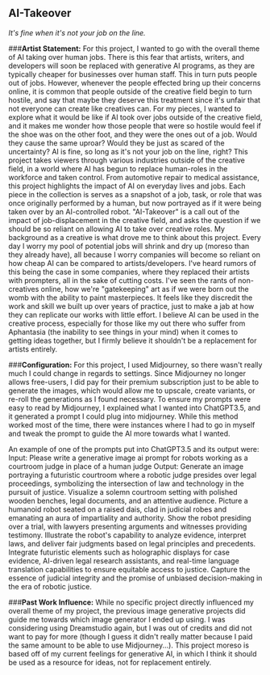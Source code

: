 ## AI-Takeover
*It's fine when it's not your job on the line.*


###**Artist Statement:**
  For this project, I wanted to go with the overall theme of AI taking over human jobs. There is this fear that artists, writers, and developers will soon be replaced with generative AI programs, as they are typically cheaper for businesses over human staff. This in turn puts people out of jobs. However, whenever the people effected bring up their concerns online, it is common that people outside of the creative field begin to turn hostile, and say that maybe they deserve this treatment since it's unfair that not everyone can create like creatives can. For my pieces, I wanted to explore what it would be like if AI took over jobs outside of the creative field, and it makes me wonder how those people that were so hostile would feel if the shoe was on the other foot, and they were the ones out of a job. Would they cause the same uproar? Would they be just as scared of the uncertainty? AI is fine, so long as it's not your job on the line, right? 
  This project takes viewers through various industries outside of the creative field, in a world where AI has begun to replace human-roles in the workforce and taken control. From automotive repair to medical assistance, this project highlights the impact of AI on everyday lives and jobs. Each piece in the collection is serves as a snapshot of a job, task, or role that was once originally performed by a human, but now portrayed as if it were being taken over by an AI-controlled robot. "AI-Takeover" is a call out of the impact of job-displacement in the creative field, and asks the question if we should be so reliant on allowing AI to take over creative roles. 
  My background as a creative is what drove me to think about this project. Every day I worry my pool of potential jobs will shrink and dry up (moreso than they already have), all because I worry companies will become so reliant on how cheap AI can be compared to artists/developers. I've heard rumors of this being the case in some companies, where they replaced their artists with prompters, all in the sake of cutting costs. I've seen the rants of non-creatives online, how we're "gatekeeping" art as if we were born out the womb with the ability to paint masterpieces. It feels like they discredit the work and skill we built up over years of practice, just to make a jab at how they can replicate our works with little effort. I believe AI can be used in the creative process, especially for those like my out there who suffer from Aphantasia (the inability to see things in your mind) when it comes to getting ideas together, but I firmly believe it shouldn't be a replacement for artists entirely. 

###**Configuration:**
    For this project, I used Midjourney, so there wasn't really much I could change in regards to settings. Since Midjourney no longer allows free-users, I did pay for their premium subscription just to be able to generate the images, which would allow me to upscale, create variants, or re-roll the generations as I found necessary. To ensure my prompts were easy to read by Midjourney, I explained what I wanted into ChatGPT3.5, and it generated a prompt I could plug into midjourney. While this method worked most of the time, there were instances where I had to go in myself and tweak the prompt to guide the AI more towards what I wanted. 

An example of one of the prompts put into ChatGPT3.5 and its output were:
    Input: Please write a generative image ai prompt for robots working as a courtroom judge in place of a human judge
    Output: Generate an image portraying a futuristic courtroom where a robotic judge presides over legal proceedings, symbolizing the intersection of law and technology in the pursuit of justice. Visualize a solemn courtroom setting with polished wooden benches, legal documents, and an attentive audience. Picture a humanoid robot seated on a raised dais, clad in judicial robes and emanating an aura of impartiality and authority. Show the robot presiding over a trial, with lawyers presenting arguments and witnesses providing testimony. Illustrate the robot's capability to analyze evidence, interpret laws, and deliver fair judgments based on legal principles and precedents. Integrate futuristic elements such as holographic displays for case evidence, AI-driven legal research assistants, and real-time language translation capabilities to ensure equitable access to justice. Capture the essence of judicial integrity and the promise of unbiased decision-making in the era of robotic justice.

###**Past Work Influence:**
  While no specific project directly influenced my overall theme of my project, the previous image generative projects did guide me towards which image generator I ended up using. I was considering using Dreamstudio again, but I was out of credits and did not want to pay for more (though I guess it didn't really matter because I paid the same amount to be able to use Midjourney...). This project moreso is based off of my current feelings for generative AI, in which I think it should be used as a resource for ideas, not for replacement entirely. 
    
